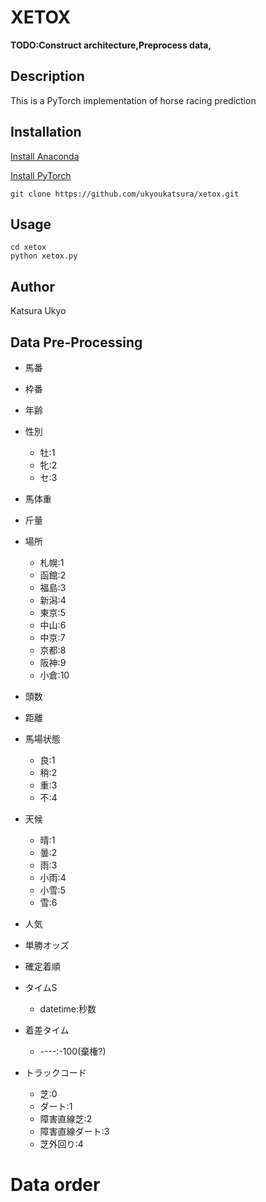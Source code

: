 # XETOX

**TODO:Construct architecture,Preprocess data,**

## Description

This is a PyTorch implementation of horse racing prediction

## Installation

[Install Anaconda](https://www.anaconda.com/)

[Install PyTorch](https://pytorch.org/)

```
git clone https://github.com/ukyoukatsura/xetox.git
```

## Usage

```
cd xetox
python xetox.py
```

## Author

Katsura Ukyo

## Data Pre-Processing

* 馬番

* 枠番

* 年齢

* 性別
    * 牡:1
    * 牝:2
    * セ:3

* 馬体重

* 斤量

* 場所
    * 札幌:1
    * 函館:2
    * 福島:3
    * 新潟:4
    * 東京:5
    * 中山:6
    * 中京:7
    * 京都:8
    * 阪神:9
    * 小倉:10

* 頭数

* 距離

* 馬場状態
    * 良:1
    * 稍:2
    * 重:3
    * 不:4

* 天候
    * 晴:1
    * 曇:2
    * 雨:3
    * 小雨:4
    * 小雪:5
    * 雪:6

* 人気

* 単勝オッズ

* 確定着順

* タイムS
    * datetime:秒数

* 着差タイム
    * ----:-100(棄権?)

* トラックコード
    * 芝:0
    * ダート:1
    * 障害直線芝:2
    * 障害直線ダート:3
    * 芝外回り:4

# Data order


